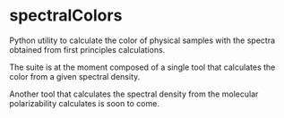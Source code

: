 spectralColors
==============

Python utility to calculate the color of physical samples with the spectra obtained from first principles calculations.

The suite is at the moment composed of a single tool that calculates the color from a given spectral density.

Another tool that calculates the spectral density from the molecular polarizability calculates is soon to come.